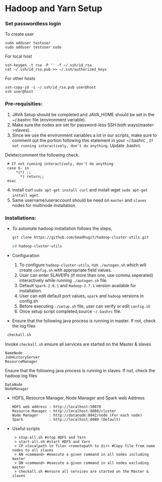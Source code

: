 # Hadoop and Yarn Setup

### Set passwordless login

To create user
```
sudo adduser testuser
sudo adduser testuser sudo
```

For local host

```
ssh-keygen -t rsa -P '' -f ~/.ssh/id_rsa 
cat ~/.ssh/id_rsa.pub >> ~/.ssh/authorized_keys
 ```
For other hosts

```
ssh-copy-id -i ~/.ssh/id_rsa.pub user@host
ssh user@host
```

### Pre-requisities:
1. JAVA Setup should be completed and JAVA_HOME should be set in the ~/.bashrc file (environment variable).
2. Make sure the nodes are set for password-less SSH both ways(master->slaves).
3. Since we use the environment variables a lot in our scripts, make sure to comment out the portion following this statement in your ~/.bashrc , 
`If not running interactively, don't do anything`. Update .bashrc

 Delete/comment the following check.
  ```
   # If not running interactively, don't do anything
   case $- in
       *i*) ;;
         *) return;;
   esac
  ```
4. Install curl `sudo apt-get install curl` and install wget `sudo apt-get install wget`.
5. Same username/useraccount should be need on `master` and `slaves` nodes for multinode installation.

### Installations:

* To automate hadoop installation follows the steps,

  ```bash
  git clone https://github.com/kmadhugit/hadoop-cluster-utils.git
  
  cd hadoop-cluster-utils  
  ```
  
* Configuration

   1. To configure `hadoop-cluster-utils`, run `./autogen.sh` which will create `config.sh` with appropriate field values.
   2. User can enter SLAVEIPs (if more than one, use comma seperated) interactively while running `./autogen.sh` file.
   3. Default `Spark-2.0.1` and `Hadoop-2.7.1` version available for installation. 
   4. User can edit default port values, `spark` and `hadoop` versions in config.sh
   5. Before executing `./setup.sh` file, user can verify or edit `config.sh` 
   6. Once setup script completed,source `~/.bashrc` file. 
   
* Ensure that the following java process is running in master. If not, check the log files
  
 ```bash
  checkall.sh
  ```
  
  Invoke `checkall.sh` ensure all services are started on the Master & slaves

  ```
  NameNode
  JobHistoryServer
  ResourceManager
  ```
  Ensure that the following java process is running in slaves. If not, check the hadoop log files
  ```
  DataNode
  NodeManager
  ```
 
* HDFS, Resource Manager, Node Manager and Spark web Address
  
  ```
  HDFS web address : http://localhost:50070
  Resource Manager : http://localhost:8088/cluster
  Node Manager     : http://datanode:8042/node (For each node)
  Spark            : http://localhost:8080 (Default)
  ```
 
* Useful scripts
 
  ```
   > stop-all.sh #stop HDFS and Yarn
   > start-all.sh #start HDFS and Yarn
   > CP <localpath to file> <remotepath to dir> #Copy file from name nodes to all slaves
   > AN <command> #execute a given command in all nodes including master
   > DN <command> #execute a given command in all nodes excluding master
   > checkall.sh #ensure all services are started on the Master & slaves
  ```
